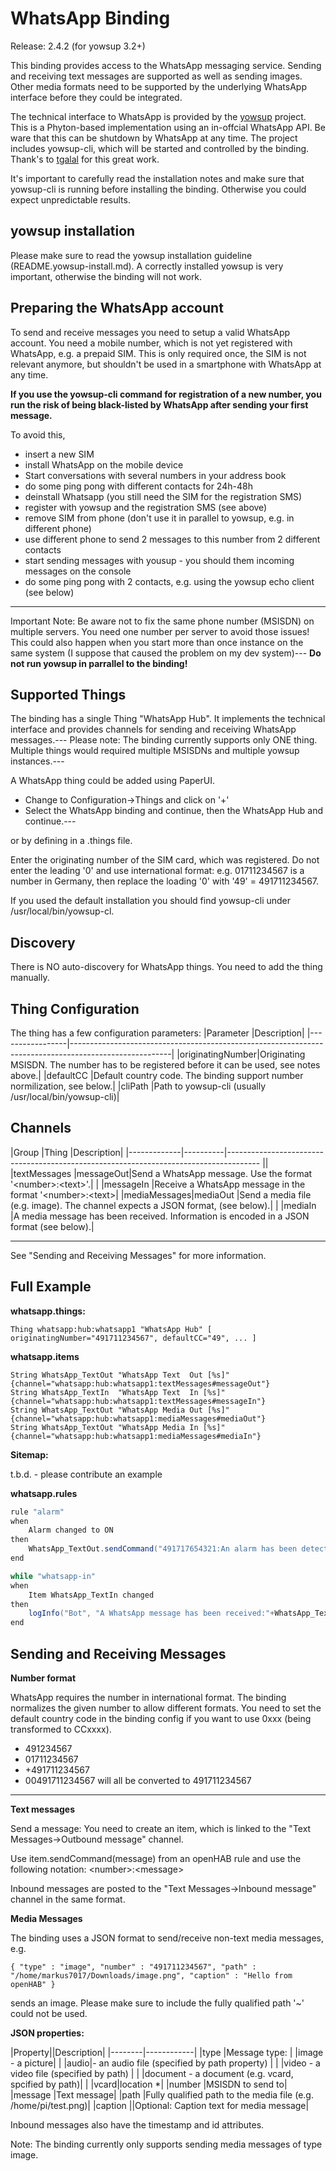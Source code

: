 # WhatsApp Binding

Release: 2.4.2 (for yowsup 3.2+)

This binding provides access to the WhatsApp messaging service. Sending and receiving text messages are supported as well as sending images. Other media formats need to be supported by the underlying WhatsApp interface before they could be integrated.

The technical interface to WhatsApp is provided by the <a href="https://github.com/tgalal/yowsup">yowsup</a> project. This is a Phyton-based implementation using an in-offcial WhatsApp API. Be ware that this can be shutdown by WhatsApp at any time.  The project includes yowsup-cli, which will be started and controlled by the binding. Thank's to <a href="https://github.com/tgalal">tgalal</a> for this great work.

It's important to carefully read the installation notes and make sure that yowsup-cli is running before installing the binding. Otherwise you could expect unpredictable results.


## yowsup installation ##


Please make sure to read the yowsup installation guideline (README.yowsup-install.md). A correctly installed yowsup is very important, otherwise the binding will not work.

## Preparing the WhatsApp account

To send and receive messages you need to setup a valid WhatsApp account.  You need a mobile number, which is not yet registered with WhatsApp, e.g. a prepaid SIM. This is only required once, the SIM is not relevant anymore, but shouldn't be used in a smartphone with WhatsApp at any time.

**If you use the yowsup-cli command for registration of a new number, you run the risk of being black-listed by WhatsApp after sending your first message.**
 
To avoid this,

- insert a new SIM
- install WhatsApp on the mobile device
- Start conversations with several numbers in your address book 
- do some ping pong with different contacts for 24h-48h
- deinstall Whatsapp (you still need the SIM for the registration SMS)
- register with yowsup and the registration SMS (see above)
- remove SIM from phone (don't use it in parallel to yowsup, e.g. in  different phone)
- use different phone to send 2 messages to this number from 2 different contacts
- start sending messages with yousup - you should them incoming messages on the console
- do some ping pong with 2 contacts, e.g. using the yowsup echo client (see below)

---

Important Note:
Be aware not to fix the same phone number (MSISDN) on multiple servers. You need one number per server to avoid those issues!
This could also happen when you start more than once instance on the same system (I suppose that caused the problem on my dev system)---
**Do not run yowsup in parrallel to the binding!**

## Supported Things

The binding has a single Thing "WhatsApp Hub". It implements the technical interface and provides channels for sending and receiving WhatsApp messages.---
Please note: The binding currently supports only ONE thing. Multiple things would required multiple MSISDNs and multiple yowsup instances.---

A WhatsApp thing could be added using PaperUI. 
- Change to Configuration-&gt;Things and click on '+'
- Select the WhatsApp binding and continue, then the WhatsApp Hub and continue.---

or by defining in a .things file.

Enter the originating number of the SIM card, which was registered. Do not enter the leading '0' and use international format:
e.g. 01711234567 is a number in Germany, then replace the loading '0' with '49' = 491711234567.

If you used the default installation you should find yowsup-cli under /usr/local/bin/yowsup-cl.

## Discovery

There is NO auto-discovery for WhatsApp things. You need to add the thing manually.


## Thing Configuration

The thing has a few configuration parameters:
|Parameter        |Description|
|-----------------|-------------------------------------------------------------------------------------------------------|
|originatingNumber|Originating MSISDN. The number has to be registered before it can be used, see notes above.|
|defaultCC        |Default country code. The binding support number normilization, see below.|
|cliPath          |Path to yowsup-cli (usually /usr/local/bin/yowsup-cli)|

## Channels

|Group        |Thing     |Description|
|-------------|----------|-------------------------------------------------------------------------------------- ||
|textMessages |messageOut|Send a WhatsApp message. Use the format '&lt;number&gt;:&lt;text&gt;'.|
|             |messageIn |Receive a WhatsApp message in the format '&lt;number&gt;:&lt;text&gt;|
|mediaMessages|mediaOut  |Send a media file (e.g. image). The channel expects a JSON format, (see below).|
|             |mediaIn   |A media message has been received. Information is encoded in a JSON format (see below).|

---

See "Sending and Receiving Messages" for more information.

## Full Example

**whatsapp.things:**

```
Thing whatsapp:hub:whatsapp1 "WhatsApp Hub" [ originatingNumber="491711234567", defaultCC="49", ... ]
```

**whatsapp.items**

```
String WhatsApp_TextOut "WhatsApp Text  Out [%s]"  {channel="whatsapp:hub:whatsapp1:textMessages#messageOut"}
String WhatsApp_TextIn  "WhatsApp Text  In [%s]"   {channel="whatsapp:hub:whatsapp1:textMessages#messageIn"}
String WhatsApp_TextOut "WhatsApp Media Out [%s]"  {channel="whatsapp:hub:whatsapp1:mediaMessages#mediaOut"}
String WhatsApp_TextOut "WhatsApp Media In [%s]"   {channel="whatsapp:hub:whatsapp1:mediaMessages#mediaIn"}
```

**Sitemap:**

t.b.d. - please contribute an example

**whatsapp.rules**
```java
rule "alarm"
when
    Alarm changed to ON
then
    WhatsApp_TextOut.sendCommand("491717654321:An alarm has been detected!")
end

while "whatsapp-in"
when
    Item WhatsApp_TextIn changed
then
    logInfo("Bot", "A WhatsApp message has been received:"+WhatsApp_TextIn.state)
end
```

## Sending and Receiving Messages

**Number format**

WhatsApp requires the number in international format. The binding normalizes the given number to allow different formats. You need to set the default country code in the binding config if you want to use 0xxx (being transformed to CCxxxx).

- 491234567
- 01711234567
- +491711234567 
- 00491711234567
will all be converted to 491711234567

---

**Text messages**

Send a message: You need to create an item, which is linked to the "Text Messages->Outbound message" channel.

Use item.sendCommand(message) from an openHAB rule and use the following notation: &lt;number&gt;:&lt;message&gt;

Inbound messages are posted to the "Text Messages->Inbound message" channel in the same format.

**Media Messages**

The binding uses a JSON format to send/receive non-text media messages, e.g.
```
{ "type" : "image", "number" : "491711234567", "path" : "/home/markus7017/Downloads/image.png", "caption" : "Hello from openHAB" }
```
sends an image. Please make sure to include the fully qualified path '~' could not be used.

**JSON properties:**

|Property||Description|
|--------|------------|
|type    |Message type:
|        |image - a picture|
|        |audio|- an audio file (specified by path property) |
|        |video - a video file (specified by path) |
|        |document - a document (e.g. vcard, spcified by path)|
|        |vcard|location *|
|number  |MSISDN to send to|
|message |Text message|
|path    |Fully qualified path to the media file (e.g. /home/pi/test.png)|
|caption ||Optional: Caption text for media message|


Inbound messages also have the timestamp and id attributes.

Note: The binding currently only supports sending media messages of type image.


